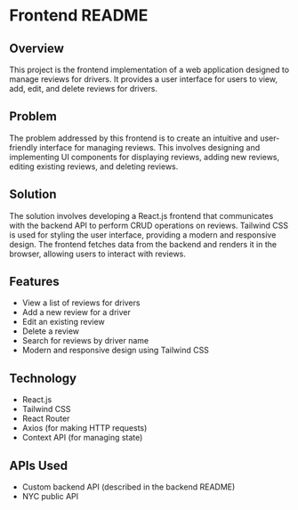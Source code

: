 # Frontend README

## Overview
This project is the frontend implementation of a web application designed to manage reviews for drivers. It provides a user interface for users to view, add, edit, and delete reviews for drivers.

## Problem
The problem addressed by this frontend is to create an intuitive and user-friendly interface for managing reviews. This involves designing and implementing UI components for displaying reviews, adding new reviews, editing existing reviews, and deleting reviews.

## Solution
The solution involves developing a React.js frontend that communicates with the backend API to perform CRUD operations on reviews. Tailwind CSS is used for styling the user interface, providing a modern and responsive design. The frontend fetches data from the backend and renders it in the browser, allowing users to interact with reviews.

## Features
- View a list of reviews for drivers
- Add a new review for a driver
- Edit an existing review
- Delete a review
- Search for reviews by driver name
- Modern and responsive design using Tailwind CSS

## Technology
- React.js
- Tailwind CSS
- React Router
- Axios (for making HTTP requests)
- Context API (for managing state)

## APIs Used
- Custom backend API (described in the backend README)
- NYC public API

